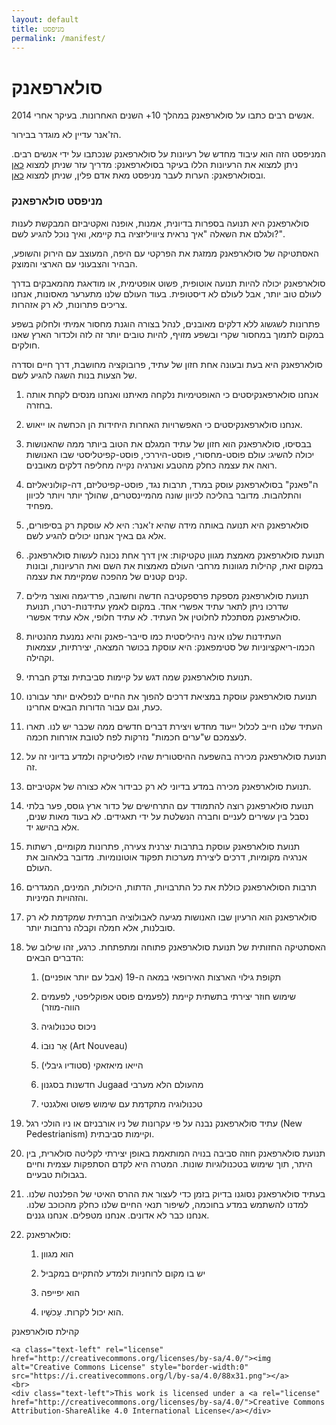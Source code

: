 ```yaml
---
layout: default
title: מניפסט
permalink: /manifest/
---
```


<div class="mx-4">
    <h1 class="text-5xl font-bold mb-4">סולארפאנק</h1>
    <p>אנשים רבים כתבו על סולארפאנק במהלך 10+ השנים האחרונות. בעיקר אחרי 2014.</p>
    <p>הז'אנר עדיין לא מוגדר בבירור.</p>
    <p>המניפסט הזה הוא עיבוד מחדש של רעיונות על סולארפאנק שנכתבו על ידי אנשים רבים. ניתן למצוא את הרעיונות הללו בעיקר <span class="italic">בסולארפאנק: מדריך עזר</span> שניתן למצוא <a href="https://medium.com/solarpunks/solarpunk-a-reference-guide-8bcf18871965" class="link link-primary">כאן</a> <span class="italic">ובסולארפאנק: הערות לעבר מניפסט</span> מאת אדם פלין, שניתן למצוא <a href="https://hieroglyph.asu.edu/2014/09/solarpunk-notes-toward-a-manifesto/" class="link link-primary">כאן</a>.</p>
    <h3 class="text-3xl tedxt-center my-4">מניפסט סולארפאנק</h3>
    <p>סולארפאנק היא תנועה בספרות בדיונית, אמנות, אופנה ואקטיביזם המבקשת לענות ולגלם את השאלה "איך נראית ציוויליזציה בת קיימא, ואיך נוכל להגיע לשם?".</p>
    <p>האסתטיקה של סולארפאנק ממזגת את הפרקטי עם היפה, המעוצב עם הירוק והשופע, הבהיר והצבעוני עם הארצי והמוצק.</p>
    <p>סולארפאנק יכולה להיות תנועה אוטופית, פשוט אופטימית, או מודאגת מהמאבקים בדרך לעולם טוב יותר, אבל לעולם לא דיסטופית. בעוד העולם שלנו מתערער מאסונות, אנחנו צריכים פתרונות, לא רק אזהרות.</p>
    <p>פתרונות לשגשוג ללא דלקים מאובנים, לנהל בצורה הוגנת מחסור אמיתי ולחלוק בשפע במקום לתמוך במחסור שקרי ובשפע מזויף, להיות טובים יותר זה לזה ולכדור הארץ שאנו חולקים.</p>
    <p>סולארפאנק היא בעת ובעונה אחת חזון של עתיד, פרובוקציה מחושבת, דרך חיים וסדרה של הצעות בנות השגה להגיע לשם.</p>
    <ol class="list-decimal mr-4">
        <li>
            <p>אנחנו סולארפאנקיסטים כי האופטימיות נלקחה מאיתנו ואנחנו מנסים לקחת אותה בחזרה.</p>
        </li>
        <li>
            <p>אנחנו סולארפאנקיסטים כי האפשרויות האחרות היחידות הן הכחשה או ייאוש.</p>
        </li>
        <li>
            <p>בבסיסו, סולארפאנק הוא חזון של עתיד המגלם את הטוב ביותר ממה שהאנושות יכולה להשיג: עולם פוסט-מחסורי, פוסט-היררכי, פוסט-קפיטליסטי שבו האנושות רואה את עצמה כחלק מהטבע ואנרגיה נקייה מחליפה דלקים מאובנים.</p>
        </li>
        <li>
            <p>ה"פאנק" בסולארפאנק עוסק במרד, תרבות נגד, פוסט-קפיטליזם, דה-קולוניאליזם והתלהבות. מדובר בהליכה לכיוון שונה מהמיינסטרים, שהולך יותר ויותר לכיוון מפחיד.</p>
        </li>
        <li>
            <p>סולארפאנק היא תנועה באותה מידה שהיא ז'אנר: היא לא עוסקת רק בסיפורים, אלא גם באיך אנחנו יכולים להגיע לשם.</p>
        </li>
        <li>
            <p>תנועת סולארפאנק מאמצת מגוון טקטיקות: אין דרך אחת נכונה לעשות סולארפאנק. במקום זאת, קהילות מגוונות מרחבי העולם מאמצות את השם ואת הרעיונות, ובונות קנים קטנים של מהפכה שמקיימת את עצמה.</p>
        </li>
        <li>
            <p>תנועת סולארפאנק מספקת פרספקטיבה חדשה וחשובה, פרדיגמה ואוצר מילים שדרכו ניתן לתאר עתיד אפשרי אחד. במקום לאמץ עתידנות-רטרו, תנועת סולארפאנק מסתכלת לחלוטין אל העתיד. לא עתיד חלופי, אלא עתיד אפשרי.</p>
        </li>
        <li>
            <p>העתידנות שלנו אינה ניהיליסטית כמו סייבר-פאנק והיא נמנעת מהנטיות הכמו-ריאקציוניות של סטימפאנק: היא עוסקת בכושר המצאה, יצירתיות, עצמאות וקהילה.</p>
        </li>
        <li>
            <p>תנועת סולארפאנק שמה דגש על קיימות סביבתית וצדק חברתי.</p>
        </li>
        <li>
            <p>תנועת סולארפאנק עוסקת במציאת דרכים להפוך את החיים לנפלאים יותר עבורנו כעת, וגם עבור הדורות הבאים אחרינו.</p>
        </li>
        <li>
            <p>העתיד שלנו חייב לכלול ייעוד מחדש ויצירת דברים חדשים ממה שכבר יש לנו. תארו לעצמכם ש"ערים חכמות" נזרקות לפח לטובת אזרחות חכמה.</p>
        </li>
        <li>
            <p>תנועת סולארפאנק מכירה בהשפעה ההיסטורית שהיו לפוליטיקה ולמדע בדיוני זה על זה.</p>
        </li>
        <li>
            <p>תנועת סולארפאנק מכירה במדע בדיוני לא רק כבידור אלא כצורה של אקטיביזם.</p>
        </li>
        <li>
            <p>תנועת סולארפאנק רוצה להתמודד עם התרחישים של כדור ארץ גוסס, פער בלתי נסבל בין עשירים לעניים וחברה הנשלטת על ידי תאגידים. לא בעוד מאות שנים, אלא בהישג יד.</p>
        </li>
        <li>
            <p>תנועת סולארפאנק עוסקת בתרבות יצרנית צעירה, פתרונות מקומיים, רשתות אנרגיה מקומיות, דרכים ליצירת מערכות תפקוד אוטונומיות. מדובר בלאהוב את העולם.</p>
        </li>
        <li>
            <p>תרבות הסולארפאנק כוללת את כל התרבויות, הדתות, היכולות, המינים, המגדרים והזהויות המיניות.</p>
        </li>
        <li>
            <p>סולארפאנק הוא הרעיון שבו האנושות מגיעה לאבולוציה חברתית שמקדמת לא רק סובלנות, אלא חמלה וקבלה נרחבות יותר.</p>
        </li>
        <li>
            <p>האסתטיקה החזותית של תנועת סולארפאנק פתוחה ומתפתחת. כרגע, זהו שילוב של הדברים הבאים:</p>
        </li>
        <ol class="list-disc mr-8">
            <li>
                <p>תקופת גילוי הארצות האירופאי במאה ה-19 (אבל עם יותר אופניים)</p>
            </li>
            <li>
                <p>שימוש חוזר יצירתי בתשתית קיימת (לפעמים פוסט אפוקליפטי, לפעמים הווה-מוזר)</p>
            </li>
            <li>
                <p>ניכוס טכנולוגיה</p>
            </li>
            <li>
                <p>אַר נוּבוֹ (Art Nouveau)</p>
            </li>
            <li>
                <p>הייאו מיאזאקי (סטודיו גיבלי)</p>
            </li>
            <li>
                <p>חדשנות בסגנון Jugaad מהעולם הלא מערבי</p>
            </li>
            <li>
                <p>טכנולוגיה מתקדמת עם שימוש פשוט ואלגנטי</p>
            </li>
        </ol>
        <li>
            <p>עתיד סולארפאנק נבנה על פי עקרונות של ניו אורבניזם או ניו הולכי רגל (New Pedestrianism) וקיימות סביבתית.</p>
        </li>
        <li>
            <p>תנועת סולארפאנק חוזה סביבה בנויה המותאמת באופן יצירתי לקליטה סולארית, בין היתר, תוך שימוש בטכנולוגיות שונות. המטרה היא לקדם הסתפקות עצמית וחיים בגבולות טבעיים.</p>
        </li>
        <li>
            <p>בעתיד סולארפאנק נסוגנו בדיוק בזמן כדי לעצור את ההרס האיטי של הפלנטה שלנו. למדנו להשתמש במדע בחוכמה, לשיפור תנאי החיים שלנו כחלק מהכוכב שלנו. אנחנו כבר לא אדונים. אנחנו מטפלים. אנחנו גננים.</p>
        </li>
        <li>
            <p>סולארפאנק:</p>
        </li>
        <ol class="list-disc mr-8">
            <li>
            <p>הוא מגוון</p>
            </li>
            <li>
            <p>יש בו מקום לרוחניות ולמדע להתקיים במקביל</p>
            </li>
            <li>
            <p>הוא יפייפה</p>
            </li>
            <li>
            <p>הוא יכול לקרות. עַכשָׁיו.</p>
            </li>
        </ol>
    </ol>
    <p class="my-4 -mr-4 italic">קהילת סולארפאנק</p>

    <a class="text-left" rel="license" href="http://creativecommons.org/licenses/by-sa/4.0/"><img alt="Creative Commons License" style="border-width:0" src="https://i.creativecommons.org/l/by-sa/4.0/88x31.png"></a>
    <br>
    <div class="text-left">This work is licensed under a <a rel="license" href="http://creativecommons.org/licenses/by-sa/4.0/">Creative Commons Attribution-ShareAlike 4.0 International License</a></div>
</div>